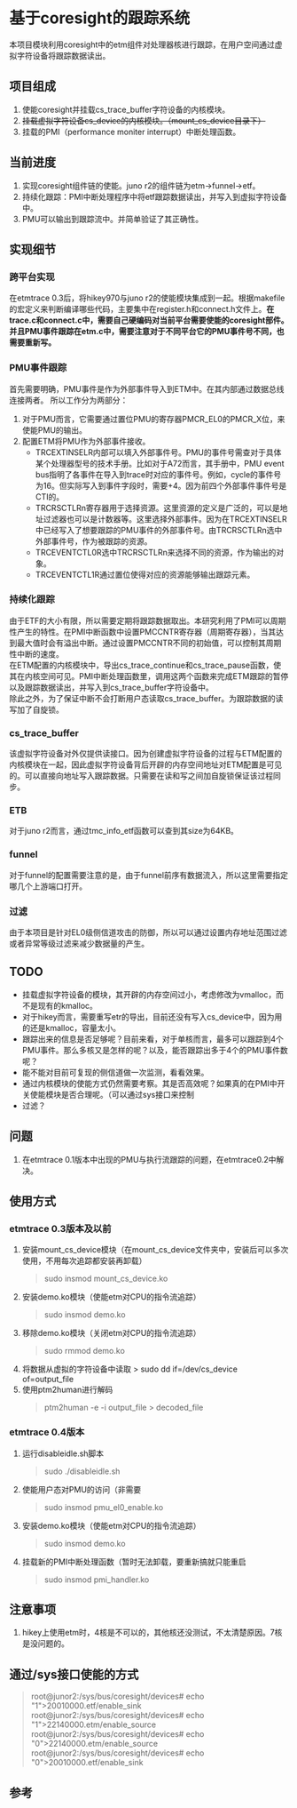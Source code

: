 # 基于coresight的跟踪系统
本项目模块利用coresight中的etm组件对处理器核进行跟踪，在用户空间通过虚拟字符设备将跟踪数据读出。

## 项目组成
1. 使能coresight并挂载cs_trace_buffer字符设备的内核模块。
2. ~~挂载虚拟字符设备cs_device的内核模块。（mount_cs_device目录下）~~
3. 挂载的PMI（performance moniter interrupt）中断处理函数。

## 当前进度
1. 实现coresight组件链的使能。juno r2的组件链为etm->funnel->etf。
2. 持续化跟踪：PMI中断处理程序中将etf跟踪数据读出，并写入到虚拟字符设备中。
3. PMU可以输出到跟踪流中。并简单验证了其正确性。

## 实现细节
### 跨平台实现
在etmtrace 0.3后，将hikey970与juno r2的使能模块集成到一起。根据makefile的宏定义来判断编译哪些代码，主要集中在register.h和connect.h文件上。**在trace.c和connect.c中，需要自己硬编码对当前平台需要使能的coresight部件。并且PMU事件跟踪在etm.c中，需要注意对于不同平台它的PMU事件号不同，也需要重新写。**
### PMU事件跟踪
首先需要明确，PMU事件是作为外部事件导入到ETM中。在其内部通过数据总线连接两者。
所以工作分为两部分：
1. 对于PMU而言，它需要通过置位PMU的寄存器PMCR_EL0的PMCR_X位，来使能PMU的输出。
2. 配置ETM将PMU作为外部事件接收。
    - TRCEXTINSELR内部可以填入外部事件号。PMU的事件号需查对于具体某个处理器型号的技术手册。比如对于A72而言，其手册中，PMU event bus指明了各事件在导入到trace时对应的事件号。例如，cycle的事件号为16。但实际写入到事件字段时，需要+4。因为前四个外部事件事件号是CTI的。
    - TRCRSCTLRn寄存器用于选择资源。这里资源的定义是广泛的，可以是地址过滤器也可以是计数器等。这里选择外部事件。因为在TRCEXTINSELR中已经写入了想要跟踪的PMU事件的外部事件号。由TRCRSCTLRn选中外部事件号，作为被跟踪的资源。
    - TRCEVENTCTL0R选中TRCRSCTLRn来选择不同的资源，作为输出的对象。
    - TRCEVENTCTL1R通过置位使得对应的资源能够输出跟踪元素。
### 持续化跟踪
由于ETF的大小有限，所以需要定期将跟踪数据取出。本研究利用了PMI可以周期性产生的特性。在PMI中断函数中设置PMCCNTR寄存器（周期寄存器），当其达到最大值时会有溢出中断。通过设置PMCCNTR不同的初始值，可以控制其周期性中断的速度。  
在ETM配置的内核模块中，导出cs_trace_continue和cs_trace_pause函数，使其在内核空间可见。PMI中断处理函数里，调用这两个函数来完成ETM跟踪的暂停以及跟踪数据读出，并写入到cs_trace_buffer字符设备中。  
除此之外，为了保证中断不会打断用户态读取cs_trace_buffer。为跟踪数据的读写加了自旋锁。
### cs_trace_buffer
该虚拟字符设备对外仅提供读接口。因为创建虚拟字符设备的过程与ETM配置的内核模块在一起，因此虚拟字符设备背后开辟的内存空间地址对ETM配置是可见的。可以直接向地址写入跟踪数据。只需要在读和写之间加自旋锁保证该过程同步。
### ETB
对于juno r2而言，通过tmc_info_etf函数可以查到其size为64KB。
### funnel
对于funnel的配置需要注意的是，由于funnel前序有数据流入，所以这里需要指定哪几个上游端口打开。
### 过滤
由于本项目是针对EL0级侧信道攻击的防御，所以可以通过设置内存地址范围过滤或者异常等级过滤来减少数据量的产生。


## TODO
- 挂载虚拟字符设备的模块，其开辟的内存空间过小，考虑修改为vmalloc，而不是现有的kmalloc。
- 对于hikey而言，需要重写etr的导出，目前还没有写入cs_device中，因为用的还是kmalloc，容量太小。
- 跟踪出来的信息是否足够呢？目前来看，对于单核而言，最多可以跟踪到4个PMU事件。那么多核又是怎样的呢？以及，能否跟踪出多于4个的PMU事件数呢？
- 能不能对目前可复现的侧信道做一次监测，看看效果。
- 通过内核模块的使能方式仍然需要考察。其是否高效呢？如果真的在PMI中开关使能模块是否合理呢。（可以通过sys接口来控制
- 过滤？

## 问题
1. 在etmtrace 0.1版本中出现的PMU与执行流跟踪的问题，在etmtrace0.2中解决。

## 使用方式
### etmtrace 0.3版本及以前
1. 安装mount_cs_device模块（在mount_cs_device文件夹中，安装后可以多次使用，不用每次追踪都安装再卸载）
    > sudo insmod mount_cs_device.ko
2. 安装demo.ko模块（使能etm对CPU的指令流追踪）
    > sudo insmod demo.ko
3. 移除demo.ko模块（关闭etm对CPU的指令流追踪）
    > sudo rmmod demo.ko
4. 将数据从虚拟的字符设备中读取
        > sudo dd if=/dev/cs_device of=output_file
5. 使用ptm2human进行解码
    > ptm2human -e -i output_file > decoded_file
### etmtrace 0.4版本
1. 运行disableidle.sh脚本
    > sudo ./disableidle.sh
2. 使能用户态对PMU的访问（非需要
    > sudo insmod pmu_el0_enable.ko
3. 安装demo.ko模块（使能etm对CPU的指令流追踪）
    > sudo insmod demo.ko
4. 挂载新的PMI中断处理函数（暂时无法卸载，要重新搞就只能重启
    > sudo insmod pmi_handler.ko


## 注意事项
1. hikey上使用etm时，4核是不可以的，其他核还没测试，不太清楚原因。7核是没问题的。

## 通过/sys接口使能的方式
> root@junor2:/sys/bus/coresight/devices# echo "1">20010000.etf/enable_sink 
root@junor2:/sys/bus/coresight/devices# echo "1">22140000.etm/enable_source 
root@junor2:/sys/bus/coresight/devices# echo "0">22140000.etm/enable_source 
root@junor2:/sys/bus/coresight/devices# echo "0">20010000.etf/enable_sink

## 参考

